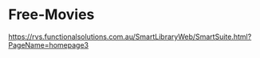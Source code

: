 # Free-Movies
https://rvs.functionalsolutions.com.au/SmartLibraryWeb/SmartSuite.html?PageName=homepage3
